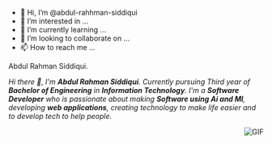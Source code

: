 - 👋 Hi, I’m @abdul-rahhman-siddiqui
- 👀 I’m interested in ...
- 🌱 I’m currently learning ...
- 💞️ I’m looking to collaborate on ...
- 📫 How to reach me ...

<!---
abdul-rahhman-siddiqui/abdul-rahhman-siddiqui is a ✨ special ✨ repository because its `README.md` (this file) appears on your GitHub profile.
You can click the Preview link to take a look at your changes.
--->
Abdul Rahman Siddiqui.

<p>
  <em>
    Hi there 👋, I'm <b>Abdul Rahman Siddiqui</b>. Currently pursuing Third year of <b>Bachelor of Engineering</b> in <b>Information Technology</b>. I'm a <b>Software Developer</b> who is passionate about making <b>Software using Ai and Ml</b>, developing <b>web applications</b>, creating technology to make life easier and to develop tech to help people.
  </em>
</p>
  <img align="right" alt="GIF" src="https://media.giphy.com/media/bGgsc5mWoryfgKBx1u/giphy.gif">
